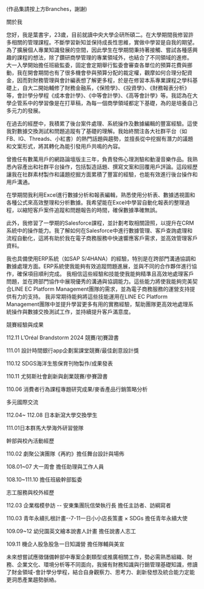 (作品集請按上方Branches，謝謝)

關於我

您好，我是葉書宇，23歲，目前就讀中央大學企研所碩二。在大學期間我修習許多相關的管理課程。不斷學習新知並保持成長性思維，實做中學習是自我的期望。為了擴展個人專業知識發展的空間，因此學生在學期間秉持著接觸、嘗試各種感興趣的課程的想法，除了鑽研商學管理的專業領域外，也結合了不同領域的進修。
大一入學開始擔任班級監委，固定會定期舉行監委會審查各單位的預算花費與挪動，我在開會期間也有了很多機會參與預算分配的裁定權，觀摩如何合理分配資金，因而對財務管理與會計編表想了解更多程，於是在修習本系專業課程之學科基礎上，自大二開始輔修了財務金融系，《保險學》、《投資學》、《財務報表分析》等，會計學分學程《成本會計學》、《中等會計學》、《高等會計學》等。我認為在大學企管系中的學習像是在打草稿，為每一個商學領域都定下基礎，為的是培養自己多元力的發展。

在過去的經歷中，我積累了後台案件處理、系統操作及數據編輯的豐富經驗。這使我對數據交換測試和問題追蹤有了基礎的理解。我始終關注各大社群平台（如FB、IG、Threads、小紅書）的熱門話題與趨勢，並擅長從中挖掘有潛力的議題和文案形式，將其轉化為能引發用戶共鳴的內容。

曾擔任有數萬用戶的網路論壇版主三年，負責發佈心理測驗和動漫音樂作品。我熟悉內容產出和社群平台操作，包括製造話題、撰寫文案和回覆用戶評論。這段經歷讓我在社群素材製作和議題挖掘方面累積了豐富的經驗，也能有效進行後台操作和用戶溝通。

在學期間我利用Excel進行數據分析和報表編輯，熟悉使用分析表、數據透視圖和各種公式來高效整理和分析數據。我希望能在Excel中學習自動化報表的整理過程，以縮短客戶案件追蹤和問題報告的時間，確保數據準確無誤。

此外，我修習了一學期的Salesforce課程，並計劃考取相關證照，以提升在CRM系統中的操作能力。我了解如何在Salesforce中進行數據管理、客戶查詢處理和流程自動化，這將有助於我在電子商務服務中快速響應客戶需求，並高效管理客戶資料。

我也具備使用ERP系統（如SAP S/4HANA）的經驗，特別是在跨部門溝通協調和數據處理方面。ERP系統使我能夠有效追蹤問題進展，並與不同的合作夥伴進行協作，確保項目順利完成。
我相信這些經驗和技能使我能夠精準且高效地處理客戶問題，並在跨部門協作中展現優秀的溝通與協調能力。這些能力將使我能夠完美契合LINE EC Platform Management團隊的需求，並為電子商務服務的運營支持提供有力的支持。
我非常期待能夠將這些技能運用在LINE EC Platform Management團隊中並提升學習更多有用的實務經驗，幫助團隊更高效地處理系統操作與數據交換測試工作，並持續提升客戶滿意度。


競賽經驗與成果

112.11 L’Oréal Brandstorm 2024 競賽/初賽證書

111.01 設計時間銀行app企劃案課堂競賽/最佳創意設計獎

110.12 SDGS海洋生態保育刊物製作/成果發表

110.11 尤努斯社會創新與創業競賽/參賽證書

110.06 消費者行為課程專題研究成果/麥香產品行銷策略分析



多元國際交流

112.04~ 112.08 日本新瀉大學交換學生

111.01日本群馬大學海外研習營隊



幹部與校內活動經歷

110.02 劇聚公演團隊《再約》擔任舞台設計與場佈

108.01~07 大一周會 擔任助理與工作人員

108.10~111.10 擔任班級幹部監委



志工服務與校外經歷

112.03 企業楷模參訪 -- 安東集團阮信榮執行長 擔任主訪者、訪綱寫者

110.03 青年永續扎根計畫--7-11一日小小店長策畫 × SDGs 擔任青年永續大使

109.09~12 幼兒園英文繪本說書人計畫 擔任說書人志工

109.11 機企人股急股急一日知識營 擔任隊輔與美宣


未來想嘗試應徵儲備幹部中專案企劃類型或推廣相關工作，勢必需熟悉組織、財務、企業文化、環境分析等不同面向，我擁有財務知識與行銷管理基礎知識，修讀了財金領域-會計學分學程，結合自身觀察力、思考力、創新發想及統合能力定能更洞悉產業趨勢脈絡。
